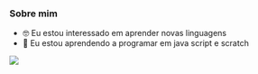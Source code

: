 ### Sobre mim

- 🤓 Eu estou interessado em aprender novas linguagens
- 🔰 Eu estou aprendendo a programar em java script e scratch

![](https://recreio.uol.com.br/media/uploads/animacoes/minionss_capa.jpg)
